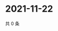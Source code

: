# 2021-11-22

共 0 条

<!-- BEGIN WEIBO -->
<!-- 最后更新时间 Mon Nov 22 2021 09:57:23 GMT+0800 (China Standard Time) -->

<!-- END WEIBO -->
